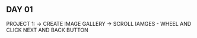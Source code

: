 ## DAY 01

PROJECT 1:
-> CREATE IMAGE GALLERY
-> SCROLL IAMGES - WHEEL AND CLICK NEXT AND BACK BUTTON

